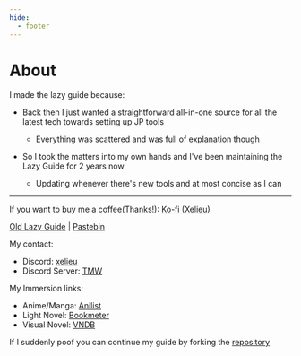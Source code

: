```yaml
---
hide:
  - footer
---
```

# About

I made the lazy guide because:

- Back then I just wanted a straightforward all-in-one source for all the latest tech towards setting up JP tools
    - Everything was scattered and was full of explanation though

- So I took the matters into my own hands and I've been maintaining the Lazy Guide for 2 years now
    - Updating whenever there's new tools and at most concise as I can

---

If you want to buy me a coffee(Thanks!): [Ko-fi (Xelieu)](https://ko-fi.com/xelieu)

[Old Lazy Guide](https://rentry.co/lazyXel/) | [Pastebin](https://pastebin.com/u/Xelieu)

My contact:

- Discord: [xelieu](https://www.discordapp.com/users/719459399168426054)
- Discord Server: [TMW](https://learnjapanese.moe/join/)

My Immersion links:

- Anime/Manga: [Anilist](https://anilist.co/user/Xelieu/)
- Light Novel: [Bookmeter](https://bookmeter.com/users/1277906)
- Visual Novel: [VNDB](https://vndb.org/u192242)

If I suddenly poof you can continue my guide by forking the [repository](https://github.com/Xelieu/xelieu.github.io)